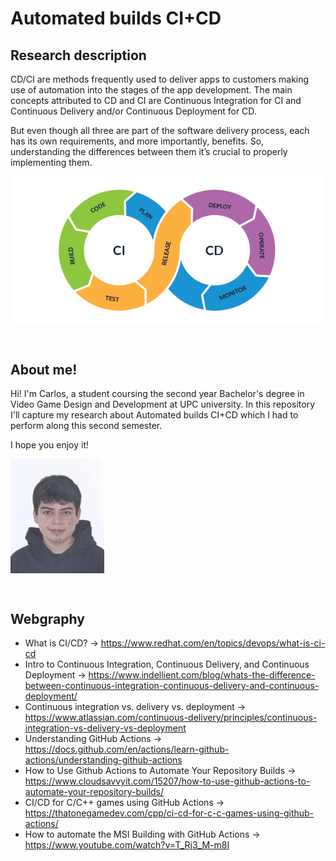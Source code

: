 # Automated builds CI+CD

## Research description
CD/CI are methods frequently used to deliver apps to customers making use of automation into the stages of the app development. The main concepts attributed to CD and CI are Continuous Integration for CI and Continuous Delivery and/or Continuous Deployment for CD.
<p></p>

But even though all three are part of the software delivery process, each has its own requirements, and more importantly, benefits. So, understanding the differences between them it’s crucial to properly implementing them.

<img src="https://github.com/carlosarnau/Automated-builds-CI-CD/blob/7f27c92466af9d5decd77d3d92f0b7b5475963e3/docs/CDandCI.png" width=500 align=middle>

<p>&nbsp;</p>


## About me!
Hi!
I'm Carlos, a student coursing the second year Bachelor's degree in Video Game Design and Development at UPC university. In this repository I'll capture my research about Automated builds CI+CD which I had to perform along this second semester.

I hope you enjoy it!

<img src="https://github.com/carlosarnau/Automated-builds-CI-CD/blob/7f27c92466af9d5decd77d3d92f0b7b5475963e3/docs/Photo.jpg" width=150 align=middle>

<p>&nbsp;</p>


## Webgraphy
- What is CI/CD? -> <https://www.redhat.com/en/topics/devops/what-is-ci-cd>
- Intro to Continuous Integration, Continuous Delivery, and Continuous Deployment -> <https://www.indellient.com/blog/whats-the-difference-between-continuous-integration-continuous-delivery-and-continuous-deployment/>
- Continuous integration vs. delivery vs. deployment -> <https://www.atlassian.com/continuous-delivery/principles/continuous-integration-vs-delivery-vs-deployment>
- Understanding GitHub Actions -> <https://docs.github.com/en/actions/learn-github-actions/understanding-github-actions>
- How to Use Github Actions to Automate Your Repository Builds -> <https://www.cloudsavvyit.com/15207/how-to-use-github-actions-to-automate-your-repository-builds/>
- CI/CD for C/C++ games using GitHub Actions -> <https://thatonegamedev.com/cpp/ci-cd-for-c-c-games-using-github-actions/>
- How to automate the MSI Building with GitHub Actions -> <https://www.youtube.com/watch?v=T_Rj3_M-m8I>
